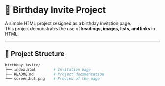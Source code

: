 # 🎂 Birthday Invite Project

A simple HTML project designed as a birthday invitation page.  
This project demonstrates the use of **headings, images, lists, and links** in HTML.

---

## 📂 Project Structure
```bash
birthday-invite/
├── index.html        # Invitation page
├── README.md         # Project documentation
└── screenshot.png    # Preview of the page


